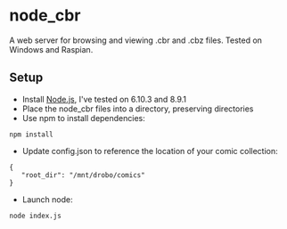 # node_cbr

A web server for browsing and viewing .cbr and .cbz files.  Tested on Windows and Raspian.

## Setup

* Install [Node.js](https://nodejs.org/en/), I've tested on 6.10.3 and 8.9.1
* Place the node_cbr files into a directory, preserving directories
* Use npm to install dependencies:
```
npm install
```
* Update config.json to reference the location of your comic collection:
```
{
   "root_dir": "/mnt/drobo/comics"
}
```
* Launch node:
```
node index.js
```